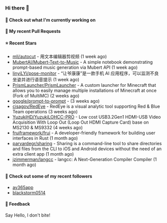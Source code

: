 ### Hi there 👋

#### 👷 Check out what I'm currently working on

#### 🔨 My recent Pull Requests


#### ⭐ Recent Stars

- [mli/autocut](https://github.com/mli/autocut) - 用文本编辑器剪视频 (1 week ago)
- [MubertAI/Mubert-Text-to-Music](https://github.com/MubertAI/Mubert-Text-to-Music) - A simple notebook demonstrating prompt-based music generation via Mubert API (1 week ago)
- [linyiLYi/pose-monitor](https://github.com/linyiLYi/pose-monitor) - “让爷康康”是一款手机 AI 应用程序，可以监测不良坐姿并进行语音提示 (1 week ago)
- [PrismLauncher/PrismLauncher](https://github.com/PrismLauncher/PrismLauncher) - A custom launcher for Minecraft that allows you to easily manage multiple installations of Minecraft at once (Fork of MultiMC) (2 weeks ago)
- [google/prompt-to-prompt](https://github.com/google/prompt-to-prompt) -  (3 weeks ago)
- [cisagov/RedEye](https://github.com/cisagov/RedEye) - RedEye is a visual analytic tool supporting Red &amp; Blue Team operations (3 weeks ago)
- [YuzukiHD/YuzukiLOHCC-PRO](https://github.com/YuzukiHD/YuzukiLOHCC-PRO) - Low cost USB3.2Gen1 HDMI-USB Video Acquisition With Loop Out (Loop Out HDMI Capture Card) base on MS2130 &amp; MS9332 (4 weeks ago)
- [fruiframework/frui](https://github.com/fruiframework/frui) - A developer-friendly framework for building user interfaces in Rust (1 month ago)
- [parvardegr/sharing](https://github.com/parvardegr/sharing) - Sharing is a command-line tool to share directories and files from the CLI to iOS and Android devices without the need of an extra client app (1 month ago)
- [jzimmerman/langcc](https://github.com/jzimmerman/langcc) - langcc: A Next-Generation Compiler Compiler (1 month ago)

#### 👯 Check out some of my recent followers

- [av365app](https://github.com/av365app)
- [blackstorm0514](https://github.com/blackstorm0514)

#### 💬 Feedback

Say Hello, I don't bite!